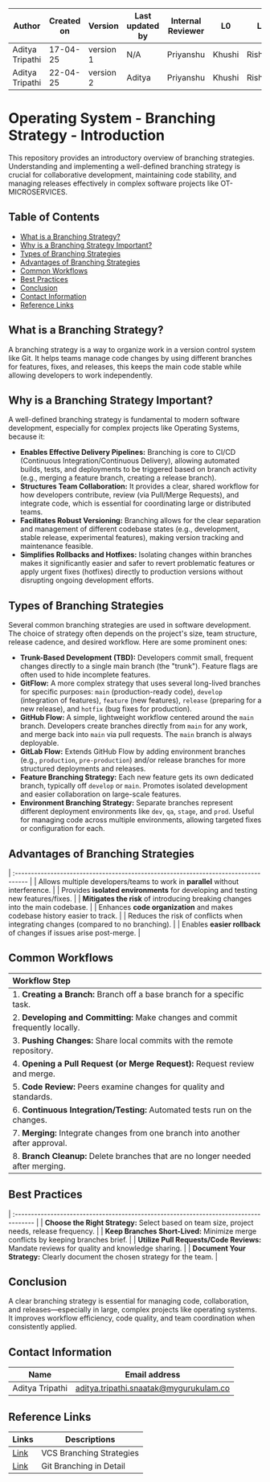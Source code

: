 | Author          | Created on | Version   | Last updated by |  Internal Reviewer | L0  | L1  | L2  |
|-----------------|------------|-----------|------------------|--------------------|-----|-----|-----|
| Aditya Tripathi | 17-04-25   | version 1 | N/A              | Priyanshu        | Khushi | Rishabh | Piyush |
| Aditya Tripathi | 22-04-25   | version 2 | Aditya     | Priyanshu        | Khushi | Rishabh | Piyush |

# Operating System - Branching Strategy - Introduction

This repository provides an introductory overview of branching strategies. Understanding and implementing a well-defined branching strategy is crucial for collaborative development, maintaining code stability, and managing releases effectively in complex software projects like OT-MICROSERVICES.

## Table of Contents

- [What is a Branching Strategy?](#what-is-a-branching-strategy)
- [Why is a Branching Strategy Important?](#why-is-a-branching-strategy-important)
- [Types of Branching Strategies](#types-of-branching-strategies)
- [Advantages of Branching Strategies](#advantages-of-branching-strategies)
- [Common Workflows](#common-workflows)
- [Best Practices](#best-practices)
- [Conclusion](#conclusion)
- [Contact Information](#contact-information)
- [Reference Links](#reference-links)

## What is a Branching Strategy?

A branching strategy is a way to organize work in a version control system like Git. It helps teams manage code changes by using different branches for features, fixes, and releases, this keeps the main code stable while allowing developers to work independently.

## Why is a Branching Strategy Important?

A well-defined branching strategy is fundamental to modern software development, especially for complex projects like Operating Systems, because it:

*   **Enables Effective Delivery Pipelines:** Branching is core to CI/CD (Continuous Integration/Continuous Delivery), allowing automated builds, tests, and deployments to be triggered based on branch activity (e.g., merging a feature branch, creating a release branch).
*   **Structures Team Collaboration:** It provides a clear, shared workflow for how developers contribute, review (via Pull/Merge Requests), and integrate code, which is essential for coordinating large or distributed teams.
*   **Facilitates Robust Versioning:** Branching allows for the clear separation and management of different codebase states (e.g., development, stable release, experimental features), making version tracking and maintenance feasible.
*   **Simplifies Rollbacks and Hotfixes:** Isolating changes within branches makes it significantly easier and safer to revert problematic features or apply urgent fixes (hotfixes) directly to production versions without disrupting ongoing development efforts.


## Types of Branching Strategies

Several common branching strategies are used in software development. The choice of strategy often depends on the project's size, team structure, release cadence, and desired workflow. Here are some prominent ones:

* **Trunk-Based Development (TBD):** Developers commit small, frequent changes directly to a single main branch (the "trunk"). Feature flags are often used to hide incomplete features.
* **GitFlow:** A more complex strategy that uses several long-lived branches for specific purposes: `main` (production-ready code), `develop` (integration of features), `feature` (new features), `release` (preparing for a new release), and `hotfix` (bug fixes for production).
* **GitHub Flow:** A simple, lightweight workflow centered around the `main` branch. Developers create branches directly from `main` for any work, and merge back into `main` via pull requests. The `main` branch is always deployable.
* **GitLab Flow:** Extends GitHub Flow by adding environment branches (e.g., `production`, `pre-production`) and/or release branches for more structured deployments and releases.
* **Feature Branching Strategy:** Each new feature gets its own dedicated branch, typically off `develop` or `main`. Promotes isolated development and easier collaboration on large-scale features.
* **Environment Branching Strategy:** Separate branches represent different deployment environments like `dev`, `qa`, `stage`, and `prod`. Useful for managing code across multiple environments, allowing targeted fixes or configuration for each.


## Advantages of Branching Strategies

| :---------------------------------------------------------------------------------- |
| Allows multiple developers/teams to work in **parallel** without interference.      |
| Provides **isolated environments** for developing and testing new features/fixes.    |
| **Mitigates the risk** of introducing breaking changes into the main codebase.        |
| Enhances **code organization** and makes codebase history easier to track.          |
| Reduces the risk of conflicts when integrating changes (compared to no branching).   |
| Enables **easier rollback** of changes if issues arise post-merge.                  |

## Common Workflows

| Workflow Step                                                                      |
| :--------------------------------------------------------------------------------- |
| 1. **Creating a Branch:** Branch off a base branch for a specific task.            |
| 2. **Developing and Committing:** Make changes and commit frequently locally.       |
| 3. **Pushing Changes:** Share local commits with the remote repository.            |
| 4. **Opening a Pull Request (or Merge Request):** Request review and merge.        |
| 5. **Code Review:** Peers examine changes for quality and standards.                |
| 6. **Continuous Integration/Testing:** Automated tests run on the changes.         |
| 7. **Merging:** Integrate changes from one branch into another after approval.     |
| 8. **Branch Cleanup:** Delete branches that are no longer needed after merging.    |


## Best Practices

| :------------------------------------------------------------------------------------ |
| **Choose the Right Strategy:** Select based on team size, project needs, release frequency. |
| **Keep Branches Short-Lived:** Minimize merge conflicts by keeping branches brief.     |
| **Utilize Pull Requests/Code Reviews:** Mandate reviews for quality and knowledge sharing. |
| **Document Your Strategy:** Clearly document the chosen strategy for the team.          |

## Conclusion

A clear branching strategy is essential for managing code, collaboration, and releases—especially in large, complex projects like operating systems. It improves workflow efficiency, code quality, and team coordination when consistently applied.

## Contact Information
| Name         | Email address          |
|--------------|------------------------|
| Aditya Tripathi          | aditya.tripathi.snaatak@mygurukulam.co     |

## Reference Links
| Links        | Descriptions         |
|--------------|------------------------|
|    [Link](https://medium.com/@dmosyan/version-control-branching-strategies-e68e8d5ef1e0) | VCS Branching Strategies |
|    [Link](https://www.abtasty.com/blog/git-branching-strategies/)     |  Git Branching in Detail   |
